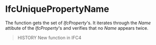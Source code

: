 # IfcUniquePropertyName

The function gets the set of _IfcProperty_'s.
It iterates through the _Name_ attibute of the _IfcProperty_'s 
and verifies that no _Name_ appears twice.
> HISTORY  New function in IFC4
